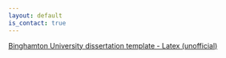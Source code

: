 ```yaml
---
layout: default
is_contact: true
---
```


[Binghamton University dissertation template - Latex (unofficial)](/resources/BU_Latex.zip)  


